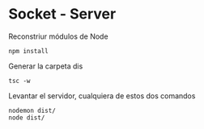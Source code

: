 
# Socket - Server


Reconstriur módulos de Node
```
npm install
```

Generar la carpeta dis
```
tsc -w
```

Levantar el servidor, cualquiera de estos dos comandos
```
nodemon dist/
node dist/
```